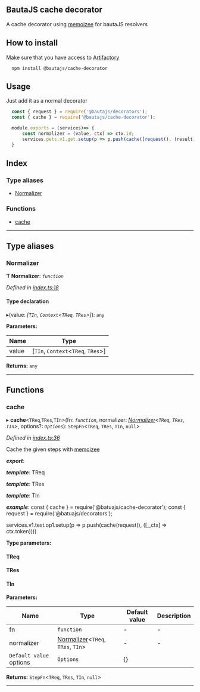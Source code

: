 
BautaJS cache decorator
-----------------------

A cache decorator using [memoizee](https://www.npmjs.com/package/memoizee#configuration) for bautaJS resolvers

How to install
--------------

Make sure that you have access to [Artifactory](https://axags.jfrog.io/axags/api/npm/virtual-bcn-node/)

```console
  npm install @bautajs/cache-decorator
```

Usage
-----

Just add it as a normal decorator

```js
  const { request } = require('@bautajs/decorators');
  const { cache } = require('@bautajs/cache-decorator');

  module.exports = (services)=> {
      const normalizer = (value, ctx) => ctx.id;
      services.pets.v1.get.setup(p => p.push(cache([request(), (result) => ({...result, otherprop:1}), someHeavyOperation], normalizer, { maxAge:3500 })));
  }
```

## Index

### Type aliases

* [Normalizer](#normalizer)

### Functions

* [cache](#cache)

---

## Type aliases

<a id="normalizer"></a>

###  Normalizer

**Ƭ Normalizer**: *`function`*

*Defined in [index.ts:18](https://github.axa.com/Digital/bauta-nodejs/blob/9a199d7/packages/bautajs-cache-decorator/src/index.ts#L18)*

#### Type declaration
▸(value: *[`TIn`, `Context`<`TReq`, `TRes`>]*): `any`

**Parameters:**

| Name | Type |
| ------ | ------ |
| value | [`TIn`, `Context`<`TReq`, `TRes`>] |

**Returns:** `any`

___

## Functions

<a id="cache"></a>

###  cache

▸ **cache**<`TReq`,`TRes`,`TIn`>(fn: *`function`*, normalizer: *[Normalizer](#normalizer)<`TReq`, `TRes`, `TIn`>*, options?: *`Options`*): `StepFn`<`TReq`, `TRes`, `TIn`, `null`>

*Defined in [index.ts:36](https://github.axa.com/Digital/bauta-nodejs/blob/9a199d7/packages/bautajs-cache-decorator/src/index.ts#L36)*

Cache the given steps with [memoizee](https://www.npmjs.com/package/memoizee)

*__export__*: 

*__template__*: TReq

*__template__*: TRes

*__template__*: TIn

*__example__*: const { cache } = require('@batuajs/cache-decorator'); const { request } = require('@batuajs/decorators');

services.v1.test.op1.setup(p => p.push(cache(request(), (\[\_,ctx\] => ctx.token))))

**Type parameters:**

#### TReq 
#### TRes 
#### TIn 
**Parameters:**

| Name | Type | Default value | Description |
| ------ | ------ | ------ | ------ |
| fn | `function` | - |  \- |
| normalizer | [Normalizer](#normalizer)<`TReq`, `TRes`, `TIn`> | - |  \- |
| `Default value` options | `Options` |  {} |

**Returns:** `StepFn`<`TReq`, `TRes`, `TIn`, `null`>

___

